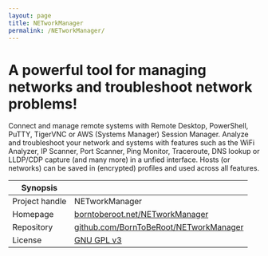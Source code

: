 ```yaml
---
layout: page
title: NETworkManager
permalink: /NETworkManager/
---
```


# A powerful tool for managing networks and troubleshoot network problems!

Connect and manage remote systems with Remote Desktop, PowerShell, PuTTY, TigerVNC or AWS (Systems Manager) Session Manager. Analyze and troubleshoot your network and systems with features such as the WiFi Analyzer, IP Scanner, Port Scanner, Ping Monitor, Traceroute, DNS lookup or LLDP/CDP capture (and many more) in a unfied interface. Hosts (or networks) can be saved in (encrypted) profiles and used across all features. 

| Synopsis         |  |
|------------------|--|
| Project handle   | NETworkManager |
| Homepage         | [borntoberoot.net/NETworkManager](https://borntoberoot.net/NETworkManager/) |
| Repository       | [github.com/BornToBeRoot/NETworkManager](https://github.com/BornToBeRoot/NETworkManager) |
| License          | [GNU GPL v3](https://www.gnu.org/licenses/old-licenses/gpl-3.0.html) |
